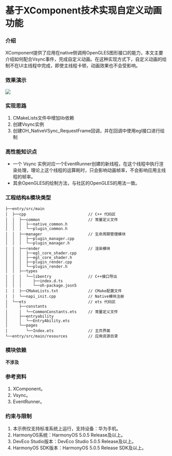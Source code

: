 # 基于XComponent技术实现自定义动画功能

### 介绍
XComponent提供了应用在native侧调用OpenGLES图形接口的能力，本文主要介绍如何配合Vsync事件，完成自定义动画。在这种实现方式下，自定义动画的绘制不在UI主线程中完成，即使主线程卡顿，动画效果也不会受影响。

### 效果演示

![](screenshots/device/XComponentVsync.gif)

### 实现思路
1. CMakeLists文件中增加lib依赖
2. 创建Vsync实例
3. 创建OH_NativeVSync_RequestFrame回调，并在回调中使用egl接口进行绘制

### 高性能知识点

- 一个 Vsync 实例对应一个EventRunner创建的新线程，在这个线程中执行渲染处理，理论上这个线程的运算耗时，只会影响动画帧率，不会影响应用主线程的帧率。
- 其余OpenGLES的绘制方法，与社区的OpenGLES的用法一致。
### 工程结构&模块类型

```
├──entry/src/main
│  ├──cpp                           // C++ 代码区
│  │  ├──common                     // 常量定义文件
│  │  │  ├──native_common.h
│  │  │  └──plugin_common.h         
│  │  ├──manager                    // 生命周期管理模块
│  │  │  ├──plugin_manager.cpp
│  │  │  └──plugin_manager.h
│  │  ├──render                     // 渲染模块
│  │  │  ├──egl_core_shader.cpp
│  │  │  ├──egl_core_shader.h
│  │  │  ├──plugin_render.cpp
│  │  │  └──plugin_render.h
│  │  ├──types
│  │  │  └──libentry                // C++接口导出
│  │  │     ├──index.d.ts                        
│  │  │     └──oh-package.josn5                 
│  │  ├──CMakeLists.txt             // CMake配置文件
│  │  └──napi_init.cpp              // Native模块注册
│  └──ets                           // ets 代码区
│     ├──constants
│     │  └──CommonConstants.ets     // 常量定义文件  
│     ├──entryability
│     │  └──EntryAbility.ets       
│     └──pages
│        └──Index.ets               // 主页界面
└──entry/src/main/resources         // 应用资源目录
```

### 模块依赖

**不涉及**

### 参考资料

1. XComponent。 
2. Vsync。
3. EventRunner。

### 约束与限制

1. 本示例仅支持标准系统上运行，支持设备：华为手机。
2. HarmonyOS系统：HarmonyOS 5.0.5 Release及以上。
3. DevEco Studio版本：DevEco Studio 5.0.5 Release及以上。
4. HarmonyOS SDK版本：HarmonyOS 5.0.5 Release SDK及以上。